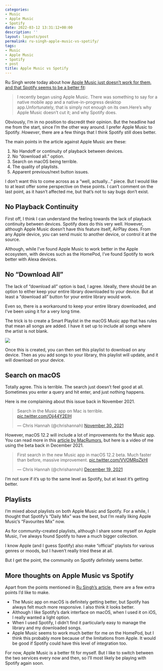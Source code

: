 ```yaml
---
categories:
- Music
- Apple Music
- Spotify
date: 2022-03-12 13:31:12+00:00
description: ''
layout: layouts/post
permalink: ru-singh-apple-music-vs-spotify/
tags:
- Music
- Apple Music
- Spotify
- post
title: Apple Music vs Spotify
---
```


Ru Singh wrote today about how [Apple Music just doesn’t work for them, and that Spotify seems to be a better fit](https://rusingh.com/spotify-just-works-apple-music-does-not/):

> I recently began using Apple Music. There was something to say for a native mobile app and a native-in-progress desktop app.Unfortunately, that is simply not enough on its own.Here’s why Apple Music doesn’t cut it; and why Spotify does.

Obviously, I’m in no position to discredit their opinion. But the headline had me from the start, since I’m the other way around. I prefer Apple Music to Spotify. _However_, there are a few things that I think Spotify still does better.

The main points in the article against Apple Music are these:

1. No Handoff or continuity of playback between devices.
2. No “download all.” option.
3. Search on macOS being terrible.
4. The quality of playlists.
5. Apparent previous/next button issues.

I don’t want this to come across as a “well, actually…” piece. But I would like to at least offer some perspective on these points. I can’t comment on the last point, as it hasn’t affected me, but that’s not to say bugs don’t exist.

## No Playback Continuity

First off, I think I can understand the feeling towards the lack of playback continuity between devices. Spotify does do this very well. However, although Apple Music doesn’t have this feature itself, AirPlay does. From any Apple device, you can send music to another device, or control it at the source.

Although, while I’ve found Apple Music to work better in the Apple ecosystem, with devices such as the HomePod, I’ve found Spotify to work better with Alexa devices.

## No “Download All”

The lack of “download all” option is bad, I agree. Ideally, there should be an option to either keep your entire library downloaded to your device. But at least a “download all” button for your entire library would work.

Even so, there is a workaround to keep your entire library downloaded, and I’ve been using it for a very long time.

The trick is to create a Smart Playlist in the macOS Music app that has rules that mean all songs are added. I have it set up to include all songs where the artist is not blank.

<img src="https://chrishannah.me/images/2022/03/Screenshot-2022-03-12-at-12.57.37.png" caption="">

Once this is created, you can then set this playlist to download on any device. Then as you add songs to your library, this playlist will update, and it will download on your device.

## Search on macOS

Totally agree. This is terrible. The search just doesn’t feel good at all. Sometimes you enter a query and hit enter, and just nothing happens.

Here is me complaining about this issue back in November 2021.

<blockquote class="twitter-tweet"><p lang="en" dir="ltr">Search in the Music app on Mac is terrible. <a href="https://t.co/Ojj44Y2ElH">pic.twitter.com/Ojj44Y2ElH</a></p>— Chris Hannah (@chrishannah) <a href="https://twitter.com/chrishannah/status/1465797783206744077?ref_src=twsrc%5Etfw">November 30, 2021</a></blockquote>

<script async="" src="https://platform.twitter.com/widgets.js" charset="utf-8"></script>

However, macOS 12.2 will include a lot of improvements for the Music app. You can read more in this [article by MacRumors](https://www.macrumors.com/2021/12/17/native-apple-music-for-macos-music-app/), but here is a video of me using the beta back in December 2021.

<blockquote class="twitter-tweet"><p lang="en" dir="ltr">First search in the new Music app in macOS 12.2 beta. Much faster than before, massive improvement. <a href="https://t.co/VVOMRqZkHl">pic.twitter.com/VVOMRqZkHl</a></p>— Chris Hannah (@chrishannah) <a href="https://twitter.com/chrishannah/status/1472362386396954627?ref_src=twsrc%5Etfw">December 19, 2021</a></blockquote>

<script async="" src="https://platform.twitter.com/widgets.js" charset="utf-8"></script>

I’m not sure if it’s up to the same level as Spotify, but at least it’s getting better.

## Playlists

I’m mixed about playlists on both Apple Music and Spotify. For a while, I thought that Spotify’s “Daily Mix” was the best, but I’m really liking Apple Music’s “Favourites Mix” now.

As for community-created playlists, although I share some myself on Apple Music, I’ve always found Spotify to have a much bigger collection.

I know Apple (and I guess Spotify) also make “official” playlists for various genres or moods, but I haven’t really tried these at all.

But I get the point, the community on Spotify definitely seems better.

## More thoughts on Apple Music vs Spotify

Apart from the points mentioned in [Ru Singh’s article](https://rusingh.com/spotify-just-works-apple-music-does-not/), there are a few extra points I’d like to make.

* The Music app on macOS is definitely getting better, but Spotify has always felt much more responsive. I also think it looks better.
* Although I like Spotify’s dark interface on macOS, when I used it on iOS, I really wanted a light option.
* When I used Spotify, I didn’t find it particularly easy to manage the library and my downloaded songs.
* Apple Music seems to work much better for me on the HomePod, but I think this probably more because of the limitations from Apple. It would be good if Spotify could have this level of integration too.

For now, Apple Music is a better fit for myself. But I like to switch between the two services every now and then, so I’ll most likely be playing with Spotify again soon.

